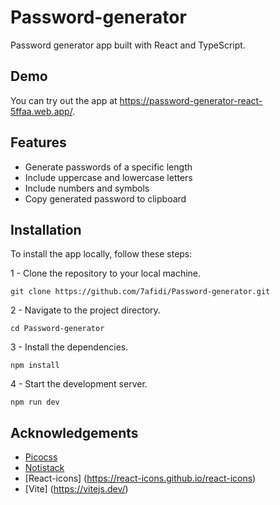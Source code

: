# Password-generator
Password generator app built with React and TypeScript.

## Demo
You can try out the app at https://password-generator-react-5ffaa.web.app/.

## Features
* Generate passwords of a specific length
* Include uppercase and lowercase letters
* Include numbers and symbols
* Copy generated password to clipboard


## Installation



To install the app locally, follow these steps:

1 - Clone the repository to your local machine.

```git
git clone https://github.com/7afidi/Password-generator.git
```

2 - Navigate to the project directory.

```git
cd Password-generator
```
3 - Install the dependencies.

```
npm install
```
4 - Start the development server.

```
npm run dev
```

## Acknowledgements
* [Picocss](https://picocss.com/)
* [Notistack](https://notistack.com/)
* [React-icons] (https://react-icons.github.io/react-icons)
* [Vite] (https://vitejs.dev/)



